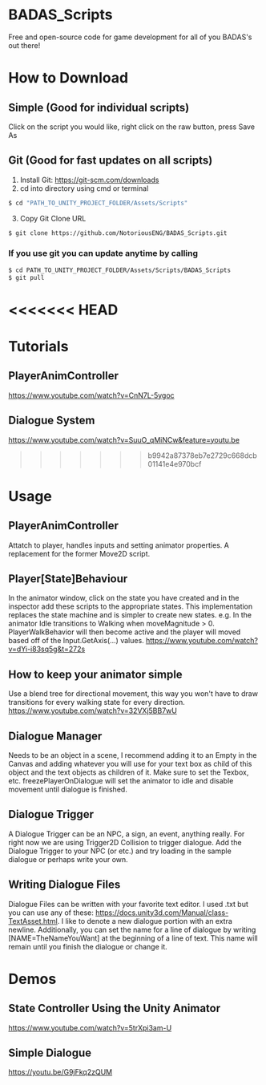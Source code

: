 # BADAS_Scripts
Free and open-source code for game development for all of you BADAS's out there!

# How to Download

## Simple (Good for individual scripts)
Click on the script you would like, right click on the raw button, press Save As

## Git (Good for fast updates on all scripts)
1) Install Git: https://git-scm.com/downloads
2) cd into directory using cmd or terminal
```sh
$ cd "PATH_TO_UNITY_PROJECT_FOLDER/Assets/Scripts"
```

3) Copy Git Clone URL
```sh
$ git clone https://github.com/NotoriousENG/BADAS_Scripts.git
```

### If you use git you can update anytime by calling
```sh
$ cd PATH_TO_UNITY_PROJECT_FOLDER/Assets/Scripts/BADAS_Scripts
$ git pull
```

<<<<<<< HEAD
=======
# Tutorials
## PlayerAnimController
https://www.youtube.com/watch?v=CnN7L-5ygoc
## Dialogue System
https://www.youtube.com/watch?v=SuuO_qMiNCw&feature=youtu.be

>>>>>>> b9942a87378eb7e2729c668dcb01141e4e970bcf
# Usage
## PlayerAnimController
Attatch to player, handles inputs and setting animator properties. A replacement for the former Move2D script.
## Player[State]Behaviour
In the animator window, click on the state you have created and in the inspector add these scripts to the appropriate states. This implementation replaces the state machine and is simpler to create new states. e.g. In the animator Idle transitions to Walking when moveMagnitude > 0. PlayerWalkBehavior will then become active and the player will moved based off of the Input.GetAxis(...) values. https://www.youtube.com/watch?v=dYi-i83sq5g&t=272s 
## How to keep your animator simple
Use a blend tree for directional movement, this way you won't have to draw transitions for every walking state for every direction. https://www.youtube.com/watch?v=32VXj5BB7wU 
## Dialogue Manager
Needs to be an object in a scene, I recommend adding it to an Empty in the Canvas and adding whatever you will use for your text box as child of this object and the text objects as children of it. Make sure to set the Texbox, etc. freezePlayerOnDialogue will set the animator to idle and disable movement until dialogue is finished.
## Dialogue Trigger
A Dialogue Trigger can be an NPC, a sign, an event, anything really. For right now we are using Trigger2D Collision to trigger dialogue. Add the Dialogue Trigger to your NPC (or etc.) and try loading in the sample dialogue or perhaps write your own.
## Writing Dialogue Files
Dialogue Files can be written with your favorite text editor. I used .txt but you can use any of these: https://docs.unity3d.com/Manual/class-TextAsset.html. I like to denote a new dialogue portion with an extra newline. Additionally, you can set the name for a line of dialogue by writing [NAME=TheNameYouWant] at the beginning of a line of text. This name will remain until you finish the dialogue or change it.

# Demos
## State Controller Using the Unity Animator
https://www.youtube.com/watch?v=5trXpi3am-U
## Simple Dialogue
https://youtu.be/G9jFkq2zQUM
